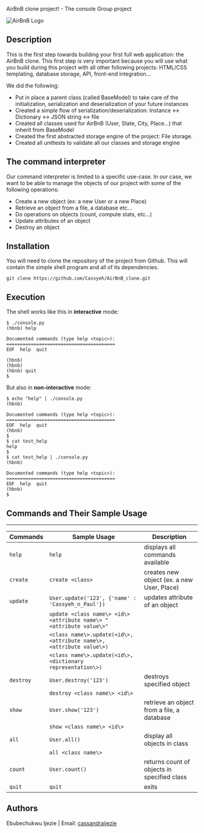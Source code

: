 AirBnB clone project! - The console Group project

![AirBnB Logo](https://github.com/Cassyeh/AirBnB_clone/assets/117908223/d96cef53-9dfd-4703-a155-d12adb55fbeb)

## Description
This is the first step towards building your first full web application: the AirBnB clone. This first step is very important because you will use what you build during this project with all other following projects: HTML/CSS templating, database storage, API, front-end integration...

We did the following:
* Put in place a parent class (called BaseModel) to take care of the initialization, serialization and deserialization of your future instances
* Created a simple flow of serialization/deserialization: Instance <-> Dictionary <-> JSON string <-> file
* Created all classes used for AirBnB (User, State, City, Place…) that inherit from BaseModel
* Created the first abstracted storage engine of the project: File storage.
* Created all unittests to validate all our classes and storage engine

## The command interpreter
Our command interpreter is limited to a specific use-case. In our case, we want to be able to manage the objects of our project with some of the following operations:
* Create a new object (ex: a new User or a new Place)
* Retrieve an object from a file, a database etc…
* Do operations on objects (count, compute stats, etc…)
* Update attributes of an object
* Destroy an object

## Installation

You will need to clone the repository of the project from Github. This will contain the simple shell program and all of its dependencies.

```
git clone https://github.com/Cassyeh/AirBnB_clone.git
```

## Execution
The shell works like this in **interactive** mode:

```
$ ./console.py
(hbnb) help

Documented commands (type help <topic>):
========================================
EOF  help  quit

(hbnb)
(hbnb)
(hbnb) quit
$
```

But also in **non-interactive** mode:
```
$ echo "help" | ./console.py
(hbnb)

Documented commands (type help <topic>):
========================================
EOF  help  quit
(hbnb)
$
$ cat test_help
help
$
$ cat test_help | ./console.py
(hbnb)

Documented commands (type help <topic>):
========================================
EOF  help  quit
(hbnb)
$
```
## Commands and Their Sample Usage
---
 Commands  | Sample Usage                                                        | Description                                
 --------- | ---------------------------------------------                       | ------------------------------------------ 
 `help`    | `help`                                                              | displays all commands available            
 `create`  | `create <class>`                                                    | creates new object (ex. a new User, Place) 
 `update`  | `User.update('123', {'name' : 'Cassyeh_n_Paul'})`                   | updates attribute of an object             
           | `update <class name\> <id\> <attribute name\> "<attribute value\>"` |                                            
           | `<class name\>.update(<id\>, <attribute name\>, <attribute value\>)`|                                            
           | `<class name\>.update(<id\>, <dictionary representation\>)`         |                                            
 `destroy` | `User.destroy('123')`                                               | destroys specified object                  
           | `destroy <class name\> <id\>`                                       |                                            
 `show`    | `User.show('123')`                                                  | retrieve an object from a file, a database 
           | `show <class name\> <id\>`                                          |                                            
 `all`     | `User.all()`                                                        | display all objects in class               
           | `all <class name\>`                                                 |                                            
 `count`   | `User.count()`                                                      | returns count of objects in specified class
 `quit`    | `quit`                                                              | exits                                      


## Authors

Ebubechukwu Ijezie | Email: [cassandraijezie](mailto:cassandraijezie@gmail.com)
